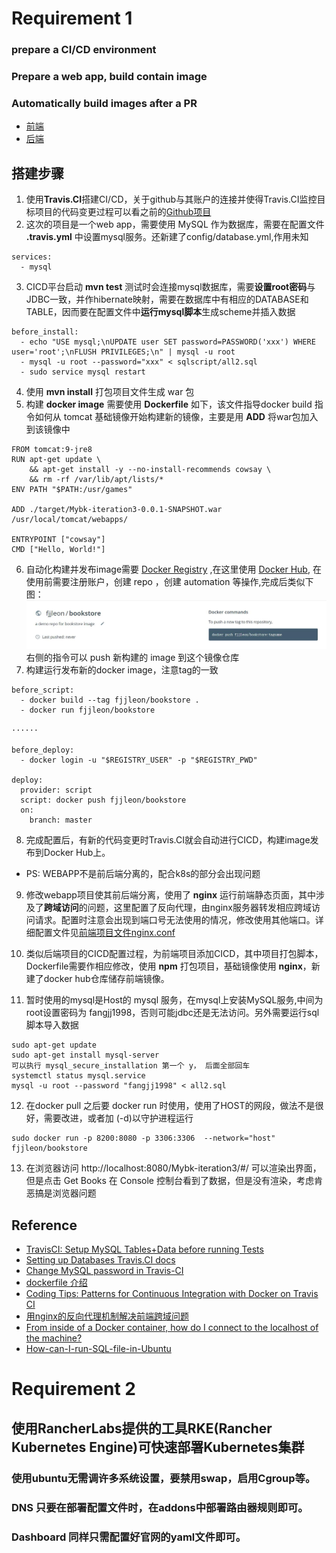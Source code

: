 ﻿# Requirement 1
### prepare a CI/CD environment
### Prepare a web app, build contain image
### Automatically build images after a PR
* [前端](https://github.com/FJJLeon/k8s-bookstore-front)
* [后端](https://github.com/FJJLeon/k8s-bookstore)

## 搭建步骤
1. 使用**Travis.CI**搭建CI/CD，关于github与其账户的连接并使得Travis.CI监控目标项目的代码变更过程可以看之前的[Github项目](https://github.com/FJJLeon/wordladderCICD)
2. 这次的项目是一个web app，需要使用 MySQL 作为数据库，需要在配置文件 **.travis.yml** 中设置mysql服务。还新建了config/database.yml,作用未知
```
services:
  - mysql
```
3. CICD平台启动 **mvn test** 测试时会连接mysql数据库，需要**设置root密码**与JDBC一致，并作hibernate映射，需要在数据库中有相应的DATABASE和TABLE，因而要在配置文件中**运行mysql脚本**生成scheme并插入数据
```
before_install:
  - echo "USE mysql;\nUPDATE user SET password=PASSWORD('xxx') WHERE user='root';\nFLUSH PRIVILEGES;\n" | mysql -u root
  - mysql -u root --password="xxx" < sqlscript/all2.sql
  - sudo service mysql restart
```
4. 使用 **mvn install** 打包项目文件生成 war 包
5. 构建 **docker image** 需要使用 **Dockerfile** 如下，该文件指导docker build 指令如何从 tomcat 基础镜像开始构建新的镜像，主要是用 **ADD** 将war包加入到该镜像中
```
FROM tomcat:9-jre8
RUN apt-get update \
    && apt-get install -y --no-install-recommends cowsay \
    && rm -rf /var/lib/apt/lists/*
ENV PATH "$PATH:/usr/games"

ADD ./target/Mybk-iteration3-0.0.1-SNAPSHOT.war /usr/local/tomcat/webapps/

ENTRYPOINT ["cowsay"]
CMD ["Hello, World!"]
```
6. 自动化构建并发布image需要 [Docker Registry](https://docs.docker.com/registry/) ,在这里使用 [Docker Hub](https://hub.docker.com/), 在使用前需要注册账户，创建 repo ，创建 automation 等操作,完成后类似下图：![dockerRepo](pictures/dockerRepo.jpg) 右侧的指令可以 push 新构建的 image 到这个镜像仓库
7. 构建运行发布新的docker image，注意tag的一致
```
before_script:
  - docker build --tag fjjleon/bookstore .
  - docker run fjjleon/bookstore

······

before_deploy:
  - docker login -u "$REGISTRY_USER" -p "$REGISTRY_PWD"

deploy:
  provider: script
  script: docker push fjjleon/bookstore
  on:
    branch: master
```
8. 完成配置后，有新的代码变更时Travis.CI就会自动进行CICD，构建image发布到Docker Hub上。
* PS: WEBAPP不是前后端分离的，配合k8s的部分会出现问题

9. 修改webapp项目使其前后端分离，使用了 **nginx** 运行前端静态页面，其中涉及了**跨域访问**的问题，这里配置了反向代理，由nginx服务器转发相应跨域访问请求。配置时注意会出现到端口号无法使用的情况，修改使用其他端口。详细配置文件见[前端项目文件nginx.conf](https://github.com/FJJLeon/k8s-bookstore-front/blob/master/nginx.conf)

10. 类似后端项目的CICD配置过程，为前端项目添加CICD，其中项目打包脚本，Dockerfile需要作相应修改，使用 **npm** 打包项目，基础镜像使用 **nginx**，新建了docker hub仓库储存前端镜像。

11. 暂时使用的mysql是Host的 mysql 服务，在mysql上安装MySQL服务,中间为root设置密码为 fangjj1998，否则可能jdbc还是无法访问。另外需要运行sql脚本导入数据
```
sudo apt-get update
sudo apt-get install mysql-server
可以执行 mysql_secure_installation 第一个 y， 后面全部回车
systemctl status mysql.service
mysql -u root --password "fangjj1998" < all2.sql
```
12. 在docker pull 之后要 docker run 时使用，使用了HOST的网段，做法不是很好，需要改进，或者加 (-d)以守护进程运行
```
sudo docker run -p 8200:8080 -p 3306:3306  --network="host" fjjleon/bookstore
```
13. 在浏览器访问 http://localhost:8080/Mybk-iteration3/#/ 可以渲染出界面，但是点击 Get Books 在 Console 控制台看到了数据，但是没有渲染，考虑肯恶搞是浏览器问题
## Reference
* [TravisCI: Setup MySQL Tables+Data before running Tests](https://andidittrich.de/2017/06/travisci-setup-mysql-tablesdata-before-running-tests.html)
* [Setting up Databases Travis.CI docs](https://docs.travis-ci.com/user/database-setup/#mysql)
* [Change MySQL password in Travis-CI](https://coderwall.com/p/nyth7g/change-mysql-password-in-travis-ci)
* [dockerfile 介绍](https://www.cnblogs.com/boshen-hzb/p/6400272.html)
* [Coding Tips: Patterns for Continuous Integration with Docker on Travis CI](https://medium.com/mobileforgood/coding-tips-patterns-for-continuous-integration-with-docker-on-travis-ci-9cedb8348a62)
* [用nginx的反向代理机制解决前端跨域问题](https://www.cnblogs.com/gabrielchen/p/5066120.html)
* [From inside of a Docker container, how do I connect to the localhost of the machine?](https://stackoverflow.com/questions/24319662/from-inside-of-a-docker-container-how-do-i-connect-to-the-localhost-of-the-mach)
* [How-can-I-run-SQL-file-in-Ubuntu](https://www.quora.com/How-can-I-run-SQL-file-in-Ubuntu)

# Requirement 2

## 使用RancherLabs提供的工具RKE(Rancher Kubernetes Engine)可快速部署Kubernetes集群
### 使用ubuntu无需调许多系统设置，要禁用swap，启用Cgroup等。
### DNS 只要在部署配置文件时，在addons中部署路由器规则即可。
### Dashboard 同样只需配置好官网的yaml文件即可。

